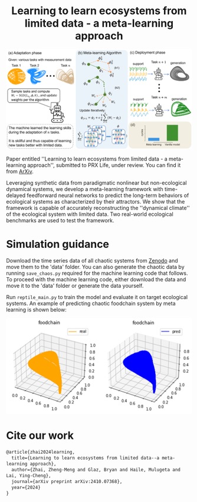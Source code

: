 <h1 align="center">Learning to learn ecosystems from limited data - a meta-learning approach</h1>

<p align="center">
<img src='images/meta_learning.png' width='600'>
</p>

Paper entitled ''Learning to learn ecosystems from limited data - a meta-learning approach'', submitted to PRX Life, under review. You can find it from [ArXiv](https://arxiv.org/abs/2410.07368).

Leveraging synthetic data from paradigmatic nonlinear but non-ecological dynamical systems, we develop a meta-learning framework with time-delayed feedforward neural networks to predict the long-term behaviors of ecological systems as characterized by their attractors. We show that the framework is capable of accurately reconstructing the ''dynamical climate'' of the ecological system with limited data. Two real-world ecological benchmarks are used to test the framework.

# Simulation guidance

Download the time series data of all chaotic systems from [Zenodo](https://zenodo.org/records/14261464) and move them to the 'data' folder. You can also generate the chaotic data by running `save_chaos.py` required for the machine learning code that follows. To proceed with the machine learning code, either download the data and move it to the 'data' folder or generate the data yourself.

Run `reptile_main.py` to train the model and evaluate it on target ecological systems. An example of predicting chaotic foodchain system by meta learning is shown below: 

<p align="center">
<img src='images/foodchain_prediction.png' width='600'>
</p>


# Cite our work
```
@article{zhai2024learning,
  title={Learning to learn ecosystems from limited data--a meta-learning approach},
  author={Zhai, Zheng-Meng and Glaz, Bryan and Haile, Mulugeta and Lai, Ying-Cheng},
  journal={arXiv preprint arXiv:2410.07368},
  year={2024}
}
```











